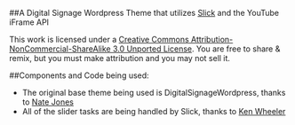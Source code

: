 ##A Digital Signage Wordpress Theme that utilizes [Slick](https://github.com/kenwheeler/slick) and the YouTube iFrame API

This work is licensed under a [Creative Commons Attribution-NonCommercial-ShareAlike 3.0 Unported License](http://creativecommons.org/licenses/by-nc/3.0/).
You are free to share & remix, but you must make attribution and you may not sell it.


##Components and Code being used:

* The original base theme being used is DigitalSignageWordpress, thanks to [Nate Jones](https://github.com/natejones/DigitalSignageWordpress)
* All of the slider tasks are being handled by Slick, thanks to [Ken Wheeler](https://github.com/kenwheeler/slick)